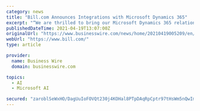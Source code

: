 ```yaml
---
category: news
title: "Bill.com Announces Integrations with Microsoft Dynamics 365"
excerpt: "“We are thrilled to bring our Microsoft Dynamics 365 relationship to market to power payments processes for small and midsize businesses, helping them build efficient payment workflows, simplify ..."
publishedDateTime: 2021-04-19T13:07:00Z
originalUrl: "https://www.businesswire.com/news/home/20210419005209/en/Bill.com-Announces-Integrations-with-Microsoft-Dynamics-365"
webUrl: "https://www.bill.com/"
type: article

provider:
  name: Business Wire
  domain: businesswire.com

topics:
  - AI
  - Microsoft AI

secured: "zaroblSeWxHO/DagUuIoFOVQt230j4KOHal8PTpDAqRpCptr97tHsWm5nQwImX24TuewjLUzLjzGQwK/+4cm7CyCwXvdRn0T6QeMGYjnLjvki/ad6I3D04kP+fqhLzljS8AI5ssmsb6oxvtt8hgRDs5W6/4UH4+MMYniAG32mMPhU+MWJAj5OY/RL7rIhv7RtZstRN8ODhVSNXPGkSmAxdDu9hdv0+t3Bxed+8Y6VTTNyostaDMLeWvlfup6hcUSau0/3p9HI1EkMxPM2LLf0rJC1Vo/u8oyA4DXoXUlWGe+tHAMYV2DHnve6202aNrEXhl+nU1deUyRAbFCy4KputVwk/qmkUimGPIO4Ddaomo=;GqiqTgaJ7p4Mg8TjNJOQyA=="
---
```


